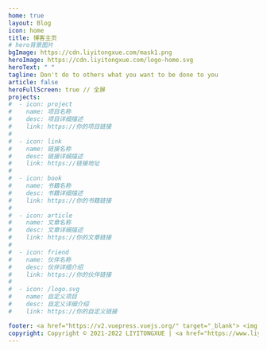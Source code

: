 ```yaml
---
home: true
layout: Blog
icon: home
title: 博客主页
# hero背景图片
bgImage: https://cdn.liyitongxue.com/mask1.png
heroImage: https://cdn.liyitongxue.com/logo-home.svg
heroText: " "
tagline: Don't do to others what you want to be done to you
article: false
heroFullScreen: true // 全屏
projects:
#  - icon: project
#    name: 项目名称
#    desc: 项目详细描述
#    link: https://你的项目链接
#
#  - icon: link
#    name: 链接名称
#    desc: 链接详细描述
#    link: https://链接地址
#
#  - icon: book
#    name: 书籍名称
#    desc: 书籍详细描述
#    link: https://你的书籍链接
#
#  - icon: article
#    name: 文章名称
#    desc: 文章详细描述
#    link: https://你的文章链接
#
#  - icon: friend
#    name: 伙伴名称
#    desc: 伙伴详细介绍
#    link: https://你的伙伴链接
#
#  - icon: /logo.svg
#    name: 自定义项目
#    desc: 自定义详细介绍
#    link: https://你的自定义链接

footer: <a href="https://v2.vuepress.vuejs.org/" target="_blank"> <img src="https://img.shields.io/badge/Powered%20by-VuePress-brightgreen"> </a>  <a href="https://vuepress-theme-hope.github.io/v2/" target="_blank"> <img src="https://img.shields.io/badge/Theme-VuePress--theme--hope-blue"> </a>
copyright: Copyright © 2021-2022 LIYITONGXUE | <a href="https://www.liyitongxue.com" target="_blank">LIYITONGXUE的主页</a>
---
```


<!-- 这是一个博客主页的案例。

要使用此布局，你应该在页面前端设置 `layout: Blog` 和 `home: true`。

相关配置文档请见 [博客主页](https://vuepress-theme-hope.github.io/v2/zh/guide/blog/home/)。
 --> 